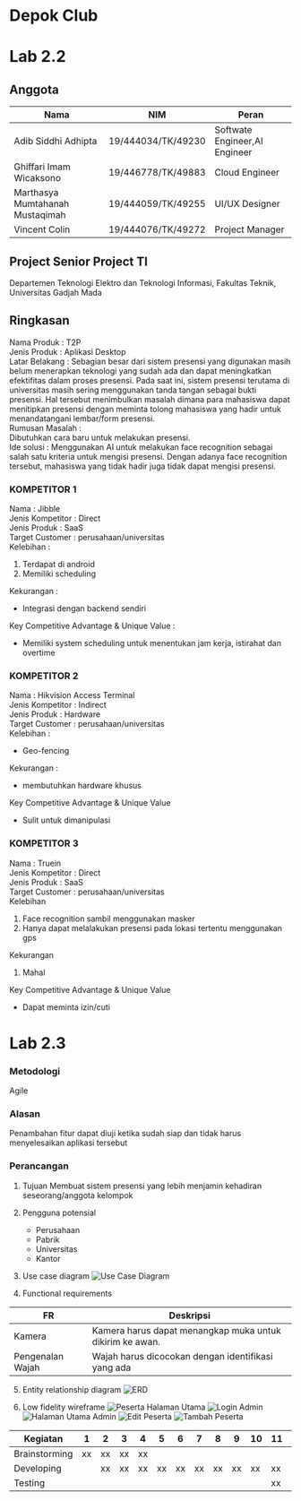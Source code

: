 # Depok Club

# Lab 2.2
## Anggota
| Nama   |	NIM |	Peran |
| ------- | --------- | ------- |
| Adib Siddhi Adhipta |	19/444034/TK/49230 |	Softwate Engineer,AI Engineer |
| Ghiffari Imam Wicaksono | 	19/446778/TK/49883 |	Cloud Engineer |
| Marthasya Mumtahanah Mustaqimah | 	19/444059/TK/49255 |	UI/UX Designer |
| Vincent Colin |	19/444076/TK/49272 |	Project Manager |


## Project Senior Project TI 
Departemen Teknologi Elektro dan Teknologi Informasi, Fakultas Teknik, 
Universitas Gadjah Mada

## Ringkasan

Nama Produk : T2P <br/>
Jenis Produk : Aplikasi Desktop <br/>
Latar Belakang : Sebagian besar dari sistem presensi yang digunakan masih belum menerapkan teknologi yang sudah ada dan dapat meningkatkan efektifitas dalam proses presensi. Pada saat ini, sistem presensi terutama di universitas masih sering menggunakan tanda tangan sebagai bukti presensi. Hal tersebut menimbulkan masalah dimana para mahasiswa dapat menitipkan presensi dengan meminta tolong mahasiswa yang hadir untuk menandatangani lembar/form presensi. <br/>
Rumusan Masalah : <br/>
Dibutuhkan cara baru untuk melakukan presensi. <br/>
Ide solusi : Menggunakan AI untuk melakukan face recognition sebagai salah satu kriteria untuk mengisi presensi. Dengan adanya face recognition tersebut,  mahasiswa yang tidak hadir juga tidak dapat mengisi presensi.<br/>


### KOMPETITOR 1 <br/>
Nama : Jibble <br/>
Jenis Kompetitor : Direct<br/>
Jenis Produk : SaaS<br/>
Target Customer : perusahaan/universitas<br/>
Kelebihan : <br/>
1. Terdapat di android<br/>
2. Memiliki scheduling<br/>

Kekurangan :<br/>
- Integrasi dengan backend sendiri <br/>

Key Competitive Advantage & Unique Value :<br/>
- Memiliki system scheduling untuk menentukan jam kerja, istirahat dan overtime<br/>
 
### KOMPETITOR 2<br/>
Nama : Hikvision Access Terminal<br/>
Jenis Kompetitor : Indirect<br/>
Jenis Produk : Hardware<br/>
Target Customer : perusahaan/universitas<br/>
Kelebihan :<br/>
- Geo-fencing<br/>

Kekurangan :<br/>
- membutuhkan hardware khusus<br/>

Key Competitive Advantage & Unique Value<br/>
- Sulit untuk dimanipulasi<br/>


### KOMPETITOR 3 <br/>
Nama : Truein<br/>
Jenis Kompetitor : Direct<br/>
Jenis Produk : SaaS <br/>
Target Customer : perusahaan/universitas<br/>
Kelebihan<br/>
1. Face recognition sambil menggunakan masker<br/>
2. Hanya dapat melalakukan presensi pada lokasi tertentu menggunakan gps<br/>

Kekurangan<br/>
1. Mahal<br/>

Key Competitive Advantage & Unique Value<br/>
- Dapat meminta izin/cuti <br/>

# Lab 2.3

### Metodologi
Agile
### Alasan
Penambahan fitur dapat diuji ketika sudah siap dan tidak harus menyelesaikan aplikasi tersebut

### Perancangan
1. Tujuan
Membuat sistem presensi yang lebih menjamin kehadiran seseorang/anggota kelompok
2. Pengguna potensial
    - Perusahaan
    - Pabrik
    - Universitas
    - Kantor
3. Use case diagram
![Use Case Diagram](/p2t/assets/images/2/use-case-diagram.png)

4. Functional requirements

| FR | Deskripsi |
| --- | --- |
| Kamera | Kamera harus dapat menangkap muka untuk dikirim ke awan. |
| Pengenalan Wajah | Wajah harus dicocokan dengan identifikasi yang ada |

5. Entity relationship diagram
![ERD](/p2t/assets/images/2/erd.png)

6. Low fidelity wireframe
![Peserta Halaman Utama](/p2t/assets/images/2/pMS.png)
![Login Admin](/p2t/assets/images/2/algin.png)
![Halaman Utama Admin](/p2t/assets/images/2/huadm.png)
![Edit Peserta](/p2t/assets/images/2/hedp.png)
![Tambah Peserta](/p2t/assets/images/2/addp.png)

| Kegiatan | 1 | 2 | 3 | 4 | 5 | 6 | 7 | 8 | 9 | 10 | 11 | 12 |
| --- | --- | --- | --- | --- | --- | --- | --- | --- | --- | --- | --- | --- |
| Brainstorming	| xx | xx | xx | xx | | | | | | | | |									
| Developing | | xx | xx | xx | xx | xx | xx | xx | xx | xx | xx | |								
| Testing	| | | | | | | | | | | xx | xx |												
